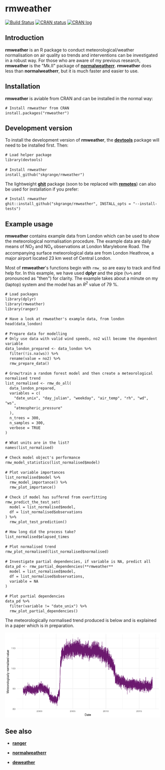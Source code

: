 # **rmweather**

[![Build Status](https://travis-ci.org/skgrange/rmweather.svg?branch=master)](https://travis-ci.org/skgrange/rmweather)
[![CRAN status](http://www.r-pkg.org/badges/version/rmweather)](https://cran.r-project.org/package=rmweather)
[![CRAN log](https://cranlogs.r-pkg.org/badges/last-week/rmweather?color=brightgreen)](https://cran.r-project.org/package=rmweather)

## Introduction

**rmweather** is an R package to conduct meteorological/weather normalisation on air quality so trends and interventions can be investigated in a robust way. For those who are aware of my previous research, **rmweather** is the "Mk.II" package of [**normalweatherr**](https://github.com/skgrange/normalweatherr). **rmweather** does less than **normalweatherr**, but it is much faster and easier to use. 

## Installation

**rmweather** is aviable from CRAN and can be installed in the normal way: 

```
# Install rmweather from CRAN
install.packages("rmweather")
```

## Development version

To install the development version of **rmweather**, the [**devtools**](https://github.com/hadley/devtools) package will need to be installed first. Then:

```
# Load helper package
library(devtools)

# Install rmweather
install_github("skgrange/rmweather")
```

The lightweight [**ghit**](https://github.com/cloudyr/ghit) package (soon to be replaced with [**remotes**](https://github.com/r-lib/remotes)) can also be used for installation if you prefer: 

```
# Install rmweather
ghit::install_github("skgrange/rmweather", INSTALL_opts = "--install-tests")
```

## Example usage

**rmweather** contains example data from London which can be used to show the meteorological normalisation procedure. The example data are daily means of NO<sub>2</sub> and NO<sub>x</sub> observations at London Marylebone Road. The accompanying surface meteorological data are from London Heathrow, a major airport located 23 km west of Central London. 

Most of **rmweather**'s functions begin with `rmw_` so are easy to track and find help for. In this example, we have used **dplyr** and the pipe (`%>%` and pronounced as "then") for clarity. The example takes about a minute on my (laptop) system and the model has an *R<sup>2</sup>* value of 79 %. 

```
# Load packages
library(dplyr)
library(rmweather)
library(ranger)

# Have a look at rmweather's example data, from london
head(data_london)

# Prepare data for modelling
# Only use data with valid wind speeds, no2 will become the dependent variable
data_london_prepared <- data_london %>% 
  filter(!is.na(ws)) %>% 
  rename(value = no2) %>% 
  rmw_prepare_data()

# Grow/train a random forest model and then create a meteorological normalised trend 
list_normalised <- rmw_do_all(
  data_london_prepared,
  variables = c(
    "date_unix", "day_julian", "weekday", "air_temp", "rh", "wd", "ws",
    "atmospheric_pressure"
  ),
  n_trees = 300,
  n_samples = 300,
  verbose = TRUE
)

# What units are in the list? 
names(list_normalised)

# Check model object's performance
rmw_model_statistics(list_normalised$model)

# Plot variable importances
list_normalised$model %>% 
  rmw_model_importance() %>% 
  rmw_plot_importance()

# Check if model has suffered from overfitting
rmw_predict_the_test_set(
  model = list_normalised$model,
  df = list_normalised$observations
) %>% 
  rmw_plot_test_prediction()

# How long did the process take? 
list_normalised$elapsed_times

# Plot normalised trend
rmw_plot_normalised(list_normalised$normalised)

# Investigate partial dependencies, if variable is NA, predict all
data_pd <- rmw_partial_dependencies(**rmweather**
  model = list_normalised$model, 
  df = list_normalised$observations,
  variable = NA
)

# Plot partial dependencies
data_pd %>% 
  filter(variable != "date_unix") %>% 
  rmw_plot_partial_dependencies()
```

The meteorologically normalised trend produced is below and is explained in a paper which is in preparation. 

![](man/figures/normalised_no2_example.png)

## See also

  - [**ranger**](https://github.com/imbs-hl/ranger)
  
  - [**normalweatherr**](https://github.com/skgrange/normalweatherr)
  
  - [**deweather**](https://github.com/davidcarslaw/deweather)
